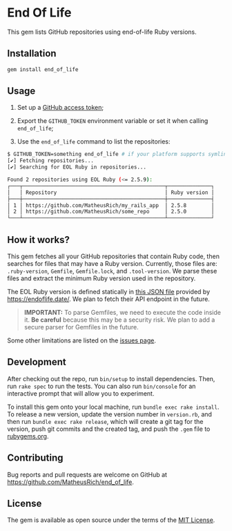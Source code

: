 # End Of Life

This gem lists GitHub repositories using end-of-life Ruby versions.

## Installation

```sh
gem install end_of_life
```

## Usage

1. Set up a [GitHub access token];

[GitHub access token]: https://docs.github.com/en/authentication/keeping-your-account-and-data-secure/creating-a-personal-access-token#creating-a-token

2. Export the `GITHUB_TOKEN` environment variable or set it when calling `end_of_life`;

3. Use the `end_of_life` command to list the repositories:
```sh
$ GITHUB_TOKEN=something end_of_life # if your platform supports symlinks, you can use the `eol` command instead
[✔] Fetching repositories...
[✔] Searching for EOL Ruby in repositories...

Found 2 repositories using EOL Ruby (<= 2.5.9):
┌───┬──────────────────────────────────────────────┬──────────────┐
│   │ Repository                                   │ Ruby version │
├───┼──────────────────────────────────────────────┼──────────────┤
│ 1 │ https://github.com/MatheusRich/my_rails_app  │ 2.5.8        │
│ 2 │ https://github.com/MatheusRich/some_repo     │ 2.5.0        │
└───┴──────────────────────────────────────────────┴──────────────┘
```

## How it works?

This gem fetches all your GitHub repositories that contain Ruby code, then
searches for files that may have a Ruby version. Currently, those files are:
`.ruby-version`, `Gemfile`, `Gemfile.lock`, and `.tool-version`. We parse these
files and extract the minimum Ruby version used in the repository.

The EOL Ruby version is defined statically in [this JSON file] provided by
https://endoflife.date/. We plan to fetch their API endpoint in the future.

> **IMPORTANT:** To parse Gemfiles, we need to execute the code inside it. **Be
> careful** because this may be a security risk. We plan to add a secure parser
> for Gemfiles in the future.

Some other limitations are listed on the [issues page].

[this json file]: ./lib/end_of_life.json
[issues page]: https://github.com/MatheusRich/end_of_life/issues

## Development

After checking out the repo, run `bin/setup` to install dependencies. Then, run
`rake spec` to run the tests. You can also run `bin/console` for an interactive
prompt that will allow you to experiment.

To install this gem onto your local machine, run `bundle exec rake install`. To
release a new version, update the version number in `version.rb`, and then run
`bundle exec rake release`, which will create a git tag for the version, push
git commits and the created tag, and push the `.gem` file to
[rubygems.org](https://rubygems.org).

## Contributing

Bug reports and pull requests are welcome on GitHub at
https://github.com/MatheusRich/end_of_life.

## License

The gem is available as open source under the terms of the [MIT
License](https://opensource.org/licenses/MIT).
